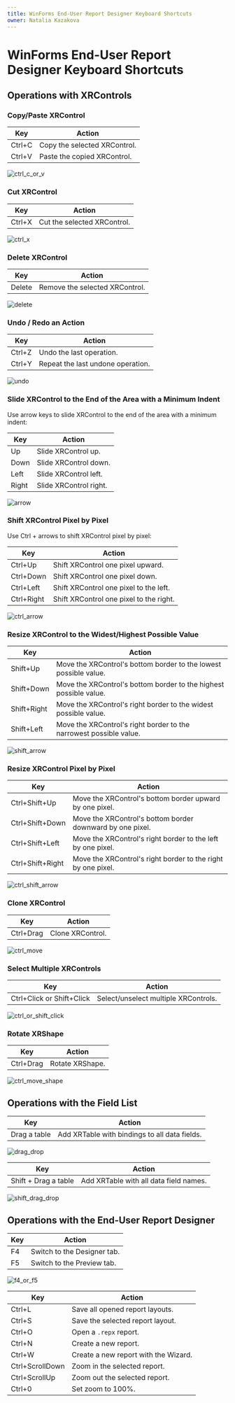 ```yaml
---
title: WinForms End-User Report Designer Keyboard Shortcuts
owner: Natalia Kazakova
---
```

# WinForms End-User Report Designer Keyboard Shortcuts

## Operations with XRControls

### Copy/Paste XRControl

| Key | Action |
|----------|----------|
| Ctrl+C    | Copy the selected XRControl.     |
| Ctrl+V    | Paste the copied XRControl.     |

![ctrl_c_or_v](../../../../../images/winforms-eurd-shortcuts/ctrl_c_or_v.gif)

### Cut XRControl

| Key | Action |
|----------|----------|
| Ctrl+X    | Cut the selected XRControl.     |

![ctrl_x](../../../../../images/winforms-eurd-shortcuts/ctrl_x.gif)

### Delete XRControl

| Key | Action |
|----------|----------|
| Delete    | Remove the selected XRControl.    |

![delete](../../../../../images/winforms-eurd-shortcuts/delete.gif)

### Undo / Redo an Action

| Key | Action |
|----------|----------|
| Ctrl+Z    | Undo the last operation.     |
| Ctrl+Y    | Repeat the last undone operation.     |

![undo](../../../../../images/winforms-eurd-shortcuts/undo.gif)

### Slide XRControl to the End of the Area with a Minimum Indent

Use arrow keys to slide XRControl to the end of the area with a minimum indent:

| Key | Action |
|----------|----------|
| Up     | Slide XRControl up.     |
| Down   | Slide XRControl down.   |
| Left   | Slide XRControl left.   |
| Right  | Slide XRControl right.  |

![arrow](../../../../../images/winforms-eurd-shortcuts/arrow.gif)

### Shift XRControl Pixel by Pixel

Use Ctrl + arrows to shift XRControl pixel by pixel:

| Key | Action |
|----------|----------|
| Ctrl+Up     | Shift XRControl one pixel upward.    |
| Ctrl+Down   | Shift XRControl one pixel down.   |
| Ctrl+Left   | Shift XRControl one pixel to the left.   |
| Ctrl+Right  | Shift XRControl one pixel to the right.  |

![ctrl_arrow](../../../../../images/winforms-eurd-shortcuts/ctrl_arrow.gif)

### Resize XRControl to the Widest/Highest Possible Value

| Key | Action |
|----------|----------|
| Shift+Up   | Move the XRControl's bottom border to the lowest possible value.   |
| Shift+Down  | Move the XRControl's bottom border to the highest possible value.   |
| Shift+Right  | Move the XRControl's right border to the widest possible value.  |
| Shift+Left  | Move the XRControl's right border to the narrowest possible value.  |

![shift_arrow](../../../../../images/winforms-eurd-shortcuts/shift_arrow.gif)

### Resize XRControl Pixel by Pixel

| Key | Action |
|----------|----------|
| Ctrl+Shift+Up     | Move the XRControl's bottom border upward by one pixel.    |
| Ctrl+Shift+Down   | Move the XRControl's bottom border downward by one pixel.   |
| Ctrl+Shift+Left   | Move the XRControl's right border to the left by one pixel.  |
| Ctrl+Shift+Right  | Move the XRControl's right border to the right by one pixel.  |

![ctrl_shift_arrow](../../../../../images/winforms-eurd-shortcuts/ctrl_shift_arrow.gif)

### Clone XRControl

| Key | Action |
|----------|----------|
| Ctrl+Drag     | Clone XRControl.    |

![ctrl_move](../../../../../images/winforms-eurd-shortcuts/ctrl_move.gif)

### Select Multiple XRControls 

| Key | Action |
|----------|----------|
| Ctrl+Click or Shift+Click     | Select/unselect multiple XRControls.   | 

![ctrl_or_shift_click](../../../../../images/winforms-eurd-shortcuts/ctrl_or_shift_click.gif)

### Rotate XRShape

| Key | Action |
|----------|----------|
| Ctrl+Drag   | Rotate XRShape.   | 

![ctrl_move_shape](../../../../../images/winforms-eurd-shortcuts/ctrl_move_shape.gif)


## Operations with the Field List

| Key | Action |
|----------|----------|
| Drag a table  | Add XRTable with bindings to all data fields.   | 


![drag_drop](../../../../../images/winforms-eurd-shortcuts/drag_drop.gif)

| Key | Action |
|----------|----------|
| Shift + Drag a table  | Add XRTable with all data field names.   | 


![shift_drag_drop](../../../../../images/winforms-eurd-shortcuts/shift_drag_drop.gif)

## Operations with the End-User Report Designer

| Key | Action |
|----------|----------|
| F4  | Switch to the Designer tab.   |
| F5  | Switch to the Preview tab.   | 


![f4_or_f5](../../../../../images/winforms-eurd-shortcuts/f4_or_f5.gif)
 
| Key | Action |
|----------|----------|
| Ctrl+L  | Save all opened report layouts.   |
| Ctrl+S  | Save the selected report layout.   |
| Ctrl+O  | Open a `.repx` report.   |
| Ctrl+N  | Create a new report.   |
| Ctrl+W  | Create a new report with the Wizard.   |
| Ctrl+ScrollDown  | Zoom in the selected report.   |
| Ctrl+ScrollUp  | Zoom out the selected report.   |
| Ctrl+0  | Set zoom to 100%.  |
